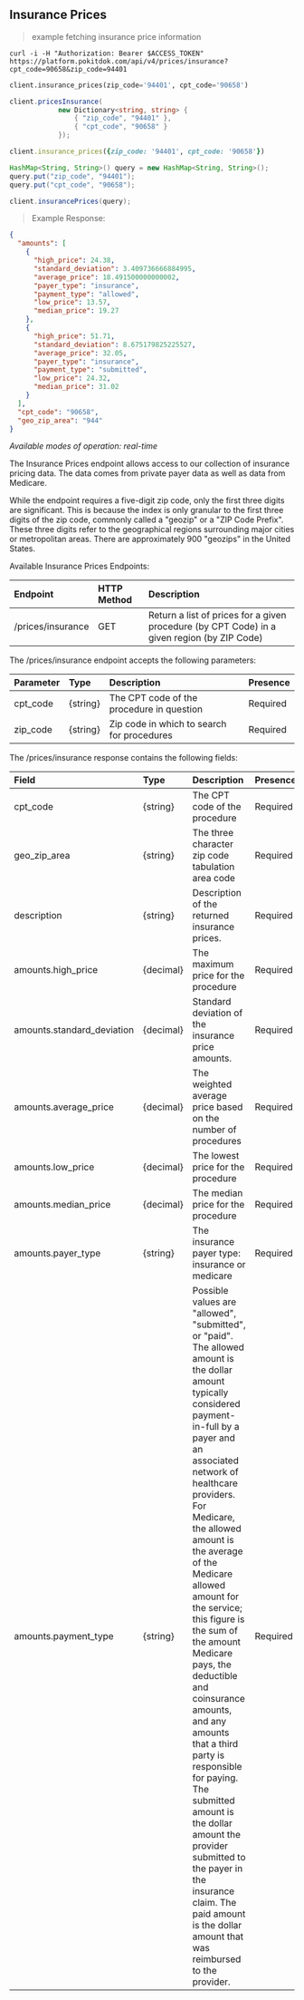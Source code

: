 ## Insurance Prices

> example fetching insurance price information

```shell
curl -i -H "Authorization: Bearer $ACCESS_TOKEN" https://platform.pokitdok.com/api/v4/prices/insurance?cpt_code=90658&zip_code=94401
```

```python
client.insurance_prices(zip_code='94401', cpt_code='90658')
```

```csharp
client.pricesInsurance(
			new Dictionary<string, string> {
				{ "zip_code", "94401" },
				{ "cpt_code", "90658" }
			});
```

```ruby
client.insurance_prices({zip_code: '94401', cpt_code: '90658'})
```

```java
HashMap<String, String>() query = new HashMap<String, String>();
query.put("zip_code", "94401");
query.put("cpt_code", "90658");

client.insurancePrices(query);
```

>Example Response:

```json
{
  "amounts": [
    {
      "high_price": 24.38,
      "standard_deviation": 3.409736666884995,
      "average_price": 18.491500000000002,
      "payer_type": "insurance",
      "payment_type": "allowed",
      "low_price": 13.57,
      "median_price": 19.27
    },
    {
      "high_price": 51.71,
      "standard_deviation": 8.675179825225527,
      "average_price": 32.05,
      "payer_type": "insurance",
      "payment_type": "submitted",
      "low_price": 24.32,
      "median_price": 31.02
    }
  ],
  "cpt_code": "90658",
  "geo_zip_area": "944"
}
```

*Available modes of operation: real-time*

The Insurance Prices endpoint allows access to our collection of insurance
pricing data. The data comes from private payer data as well as data from
Medicare.

While the endpoint requires a five-digit zip code, only the first three digits
are significant. This is because the index is only granular to the first three
digits of the zip code, commonly called a "geozip" or a "ZIP Code Prefix". These
three digits refer to the geographical regions surrounding major cities or
metropolitan areas. There are approximately 900 "geozips" in the United States.

Available Insurance Prices Endpoints:

| Endpoint          | HTTP Method | Description                                                                                 |
|:------------------|:------------|:--------------------------------------------------------------------------------------------|
| /prices/insurance | GET         | Return a list of prices for a given procedure (by CPT Code) in a given region (by ZIP Code) |

The /prices/insurance endpoint accepts the following parameters:

| Parameter  | Type     | Description                                | Presence |
|:-----------|:---------|:-------------------------------------------|:---------|
| cpt_code   | {string} | The CPT code of the procedure in question  | Required |
| zip_code   | {string} | Zip code in which to search for procedures | Required |

The /prices/insurance response contains the following fields:

| Field                 	  | Type      | Description                                                     | Presence |
|:----------------------------|:----------|:----------------------------------------------------------------|:---------|
| cpt_code      	    	  | {string}  | The CPT code of the procedure                                   | Required |
| geo_zip_area  			  | {string}  | The three character zip code tabulation area code               | Required |
| description    			  | {string}  | Description of the returned insurance prices.               	| Required |
| amounts.high_price    	  | {decimal} | The maximum price for the procedure                             | Required |
| amounts.standard_deviation  | {decimal} | Standard deviation of the insurance price amounts.              | Required |
| amounts.average_price 	  | {decimal} | The weighted average price based on the number of procedures    | Required |
| amounts.low_price     	  | {decimal} | The lowest price for the procedure                              | Required |
| amounts.median_price  	  | {decimal} | The median price for the procedure                              | Required |
| amounts.payer_type    	  | {string}  | The insurance payer type: insurance or medicare                 | Required |
| amounts.payment_type  	  | {string}  | Possible values are "allowed", "submitted", or "paid". The allowed amount is the dollar amount typically considered payment-in-full by a payer and an associated network of healthcare providers. For Medicare, the allowed amount is the average of the Medicare allowed amount for the service; this figure is the sum of the amount Medicare pays, the deductible and coinsurance amounts, and any amounts that a third party is responsible for paying. The submitted amount is the dollar amount the provider submitted to the payer in the insurance claim. The paid amount is the dollar amount that was reimbursed to the provider. | Required |
